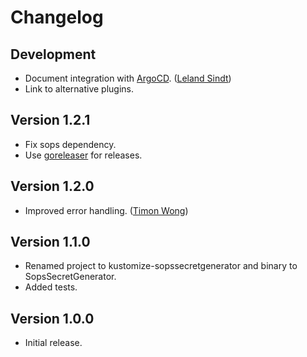 # Changelog

## Development

* Document integration with [ArgoCD](https://github.com/argoproj/argo-cd). ([Leland Sindt](https://github.com/LelandSindt))
* Link to alternative plugins.

## Version 1.2.1

* Fix sops dependency.
* Use [goreleaser](https://goreleaser.com) for releases.

## Version 1.2.0

* Improved error handling. ([Timon Wong](https://github.com/timonwong))


## Version 1.1.0

* Renamed project to kustomize-sopssecretgenerator and binary to SopsSecretGenerator.
* Added tests.


## Version 1.0.0

* Initial release.
